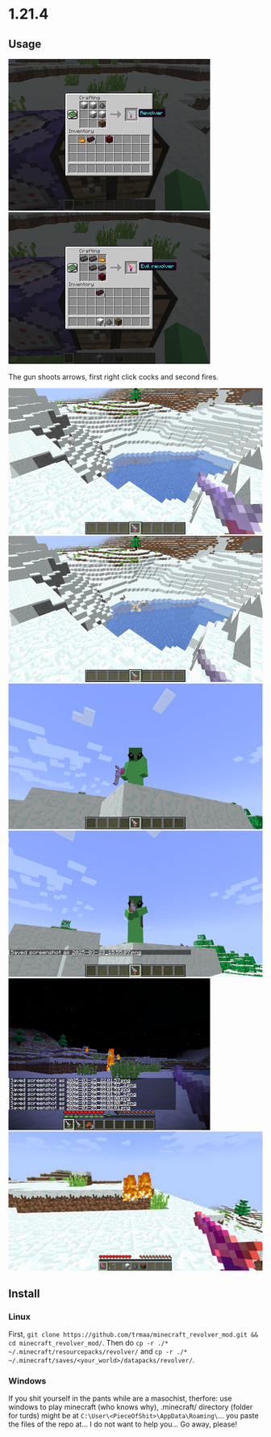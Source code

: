 # 1.21.4

## Usage

![](screenshots/2025-03-25_22.18.50.png)
![](screenshots/2025-03-25_22.58.56.png)

The gun shoots arrows, first right click cocks and second fires.

![](screenshots/2025-03-23_15.54.12.png)
![](screenshots/2025-03-23_15.54.45.png)
![](screenshots/2025-03-23_15.55.07.png)
![](screenshots/2025-03-23_15.55.11.png)
![](screenshots/2025-03-25_22.02.02.png)
![](screenshots/2025-03-25_22.59.46.png)

## Install

### Linux 

First, `git clone https://github.com/trmaa/minecraft_revolver_mod.git && cd minecraft_revolver_mod/`.
Then do `cp -r ./* ~/.minecraft/resourcepacks/revolver/` and `cp -r ./* ~/.minecraft/saves/<your_world>/datapacks/revolver/`.

### Windows 

If you shit yourself in the pants while are a masochist, therfore: use windows to play minecraft (who knows why), .minecraft/ directory (folder for turds) might be at `C:\User\<PieceOfShit>\AppData\Roaming\`... you paste the files of the repo at... I do not want to help you... Go away, please!
